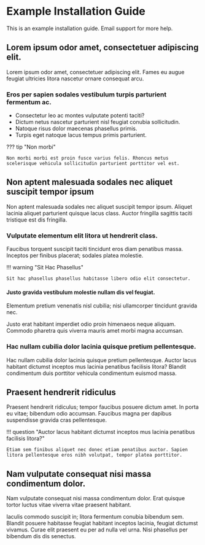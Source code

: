 # Example Installation Guide

This is an example installation guide. Email support for more help. 

## Lorem ipsum odor amet, consectetuer adipiscing elit.

Lorem ipsum odor amet, consectetuer adipiscing elit. Fames eu augue feugiat ultricies litora nascetur ornare consequat arcu. 

### Eros per sapien sodales vestibulum turpis parturient fermentum ac. 

- Consectetur leo ac montes vulputate potenti taciti?
- Dictum netus nascetur parturient nisl feugiat conubia sollicitudin.
- Natoque risus dolor maecenas phasellus primis.
- Turpis eget natoque lacus tempus primis parturient.

??? tip "Non morbi"
```
Non morbi morbi est proin fusce varius felis. Rhoncus metus scelerisque vehicula sollicitudin parturient porttitor vel est.
```

## Non aptent malesuada sodales nec aliquet suscipit tempor ipsum

Non aptent malesuada sodales nec aliquet suscipit tempor ipsum. Aliquet lacinia aliquet parturient quisque lacus class. Auctor fringilla sagittis taciti tristique est dis fringilla. 

### Vulputate elementum elit litora ut hendrerit class. 

Faucibus torquent suscipit taciti tincidunt eros diam penatibus massa. Inceptos per finibus placerat; sodales platea molestie.

!!! warning "Sit Hac Phasellus"
```
Sit hac phasellus phasellus habitasse libero odio elit consectetur.
```

#### Justo gravida vestibulum molestie nullam dis vel feugiat. 

Elementum pretium venenatis nisl cubilia; nisi ullamcorper tincidunt gravida nec.

Justo erat habitant imperdiet odio proin himenaeos neque aliquam. Commodo pharetra quis viverra mauris amet morbi magna accumsan.

### Hac nullam cubilia dolor lacinia quisque pretium pellentesque.

Hac nullam cubilia dolor lacinia quisque pretium pellentesque. Auctor lacus habitant dictumst inceptos mus lacinia penatibus facilisis litora? Blandit condimentum duis porttitor vehicula condimentum euismod massa.

## Praesent hendrerit ridiculus

Praesent hendrerit ridiculus; tempor faucibus posuere dictum amet. In porta eu vitae; bibendum odio accumsan. Faucibus magna per dapibus suspendisse gravida cras pellentesque.

!!! question "Auctor lacus habitant dictumst inceptos mus lacinia penatibus facilisis litora?"
```
Etiam sem finibus aliquet nec donec etiam penatibus auctor. Sapien litora pellentesque eros nibh volutpat, tempor platea porttitor.
```

## Nam vulputate consequat nisi massa condimentum dolor.

Nam vulputate consequat nisi massa condimentum dolor. Erat quisque tortor luctus vitae viverra vitae praesent habitant. 

Iaculis commodo suscipit in; litora fermentum conubia bibendum sem. Blandit posuere habitasse feugiat habitant inceptos lacinia, feugiat dictumst vivamus. Curae elit praesent eu per ad nulla vel urna. Nisi phasellus per bibendum dis dis senectus.
